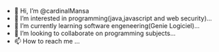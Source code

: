 - 👋 Hi, I’m @cardinalMansa
- 👀 I’m interested in programming(java,javascript and web security)...
- 🌱 I’m currently learning software engeneering(Genie Logiciel)...
- 💞️ I’m looking to collaborate on programming subjects...
- 📫 How to reach me ...

<!---
cardinalMansa/cardinalMansa is a ✨ special ✨ repository because its `README.md` (this file) appears on your GitHub profile.
You can click the Preview link to take a look at your changes.
--->
